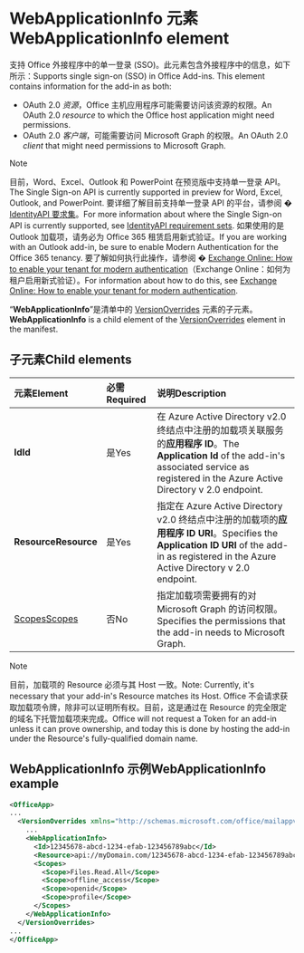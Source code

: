 # <a name="webapplicationinfo-element"></a><span data-ttu-id="112de-101">WebApplicationInfo 元素</span><span class="sxs-lookup"><span data-stu-id="112de-101">WebApplicationInfo element</span></span>

<span data-ttu-id="112de-102">支持 Office 外接程序中的单一登录 (SSO)。此元素包含外接程序中的信息，如下所示：</span><span class="sxs-lookup"><span data-stu-id="112de-102">Supports single sign-on (SSO) in Office Add-ins. This element contains information for the add-in as both:</span></span>

- <span data-ttu-id="112de-103">OAuth 2.0 *资源*，Office 主机应用程序可能需要访问该资源的权限。</span><span class="sxs-lookup"><span data-stu-id="112de-103">An OAuth 2.0 *resource* to which the Office host application might need permissions.</span></span>
- <span data-ttu-id="112de-104">OAuth 2.0 *客户端*，可能需要访问 Microsoft Graph 的权限。</span><span class="sxs-lookup"><span data-stu-id="112de-104">An OAuth 2.0 *client* that might need permissions to Microsoft Graph.</span></span>

> [!NOTE]
> <span data-ttu-id="112de-105">目前，Word、Excel、Outlook 和 PowerPoint 在预览版中支持单一登录 API。</span><span class="sxs-lookup"><span data-stu-id="112de-105">The Single Sign-on API is currently supported in preview for Word, Excel, Outlook, and PowerPoint.</span></span> <span data-ttu-id="112de-106">要详细了解目前支持单一登录 API 的平台，请参阅 � [IdentityAPI 要求集](https://docs.microsoft.com/office/dev/add-ins/reference/requirement-sets/identity-api-requirement-sets?view=office-js)。</span><span class="sxs-lookup"><span data-stu-id="112de-106">For more information about where the Single Sign-on API is currently supported, see [IdentityAPI requirement sets](https://docs.microsoft.com/office/dev/add-ins/reference/requirement-sets/identity-api-requirement-sets?view=office-js).</span></span> <span data-ttu-id="112de-107">如果使用的是 Outlook 加载项，请务必为 Office 365 租赁启用新式验证。</span><span class="sxs-lookup"><span data-stu-id="112de-107">If you are working with an Outlook add-in, be sure to enable Modern Authentication for the Office 365 tenancy.</span></span> <span data-ttu-id="112de-108">要了解如何执行此操作，请参阅 � [Exchange Online: How to enable your tenant for modern authentication](https://social.technet.microsoft.com/wiki/contents/articles/32711.exchange-online-how-to-enable-your-tenant-for-modern-authentication.aspx)（Exchange Online：如何为租户启用新式验证）。</span><span class="sxs-lookup"><span data-stu-id="112de-108">For information about how to do this, see [Exchange Online: How to enable your tenant for modern authentication](https://social.technet.microsoft.com/wiki/contents/articles/32711.exchange-online-how-to-enable-your-tenant-for-modern-authentication.aspx).</span></span>

<span data-ttu-id="112de-109">“**WebApplicationInfo**”是清单中的 [VersionOverrides](versionoverrides.md) 元素的子元素。</span><span class="sxs-lookup"><span data-stu-id="112de-109">**WebApplicationInfo** is a child element of the [VersionOverrides](versionoverrides.md) element in the manifest.</span></span>  

## <a name="child-elements"></a><span data-ttu-id="112de-110">子元素</span><span class="sxs-lookup"><span data-stu-id="112de-110">Child elements</span></span>

|  <span data-ttu-id="112de-111">元素</span><span class="sxs-lookup"><span data-stu-id="112de-111">Element</span></span> |  <span data-ttu-id="112de-112">必需</span><span class="sxs-lookup"><span data-stu-id="112de-112">Required</span></span>  |  <span data-ttu-id="112de-113">说明</span><span class="sxs-lookup"><span data-stu-id="112de-113">Description</span></span>  |
|:-----|:-----|:-----|
|  <span data-ttu-id="112de-114">**Id**</span><span class="sxs-lookup"><span data-stu-id="112de-114">**Id**</span></span>    |  <span data-ttu-id="112de-115">是</span><span class="sxs-lookup"><span data-stu-id="112de-115">Yes</span></span>   |  <span data-ttu-id="112de-116">在 Azure Active Directory v2.0 终结点中注册的加载项关联服务的**应用程序 ID**。</span><span class="sxs-lookup"><span data-stu-id="112de-116">The **Application Id** of the add-in's associated service as registered in the Azure Active Directory v 2.0 endpoint.</span></span>|
|  <span data-ttu-id="112de-117">**Resource**</span><span class="sxs-lookup"><span data-stu-id="112de-117">**Resource**</span></span>  |  <span data-ttu-id="112de-118">是</span><span class="sxs-lookup"><span data-stu-id="112de-118">Yes</span></span>   |  <span data-ttu-id="112de-119">指定在 Azure Active Directory v2.0 终结点中注册的加载项的**应用程序 ID URI**。</span><span class="sxs-lookup"><span data-stu-id="112de-119">Specifies the **Application ID URI** of the add-in as registered in the Azure Active Directory v 2.0 endpoint.</span></span>|
|  [<span data-ttu-id="112de-120">Scopes</span><span class="sxs-lookup"><span data-stu-id="112de-120">Scopes</span></span>](scopes.md)                |  <span data-ttu-id="112de-121">否</span><span class="sxs-lookup"><span data-stu-id="112de-121">No</span></span>  |  <span data-ttu-id="112de-122">指定加载项需要拥有的对 Microsoft Graph 的访问权限。</span><span class="sxs-lookup"><span data-stu-id="112de-122">Specifies the permissions that the add-in needs to Microsoft Graph.</span></span>  |

> [!NOTE] 
> <span data-ttu-id="112de-123">目前，加载项的 Resource 必须与其 Host 一致。</span><span class="sxs-lookup"><span data-stu-id="112de-123">Note: Currently, it's necessary that your add-in's Resource matches its Host.</span></span> <span data-ttu-id="112de-124">Office 不会请求获取加载项令牌，除非可以证明所有权。目前，这是通过在 Resource 的完全限定的域名下托管加载项来完成。</span><span class="sxs-lookup"><span data-stu-id="112de-124">Office will not request a Token for an add-in unless it can prove ownership, and today this is done by hosting the add-in under the Resource's fully-qualified domain name.</span></span>

## <a name="webapplicationinfo-example"></a><span data-ttu-id="112de-125">WebApplicationInfo 示例</span><span class="sxs-lookup"><span data-stu-id="112de-125">WebApplicationInfo example</span></span>

```xml
<OfficeApp>
...
  <VersionOverrides xmlns="http://schemas.microsoft.com/office/mailappversionoverrides" xsi:type="VersionOverridesV1_0">
    ...
    <WebApplicationInfo>
      <Id>12345678-abcd-1234-efab-123456789abc</Id>
      <Resource>api://myDomain.com/12345678-abcd-1234-efab-123456789abc<Resource>
      <Scopes>
        <Scope>Files.Read.All</Scope>
        <Scope>offline_access</Scope>
        <Scope>openid</Scope>
        <Scope>profile</Scope>        
      </Scopes>
    </WebApplicationInfo>
  </VersionOverrides>
...
</OfficeApp>
```
